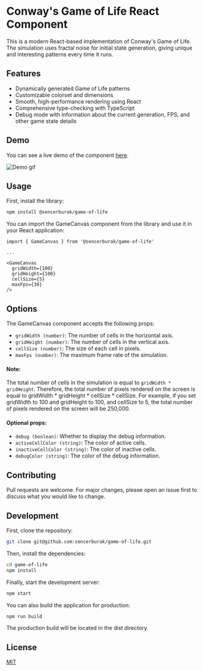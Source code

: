 # Conway's Game of Life React Component
This is a modern React-based implementation of Conway's Game of Life. The simulation uses fractal noise for initial state generation, giving unique and interesting patterns every time it runs.

## Features
- Dynamically generated Game of Life patterns
- Customizable colorset and dimensions
- Smooth, high-performance rendering using React
- Comprehensive type-checking with TypeScript
- Debug mode with information about the current generation, FPS, and other game state details

## Demo
You can see a live demo of the component [here](https://sencerburak.github.io/game-of-life/).

![Demo gif](demo.gif)

## Usage
First, install the library:
```bash
npm install @sencerburak/game-of-life
```

You can import the GameCanvas component from the library and use it in your React application:
```tsx
import { GameCanvas } from '@sencerburak/game-of-life'

...

<GameCanvas
  gridWidth={100}
  gridHeight={100}
  cellSize={5}
  maxFps={30}
/>
```

## Options
The GameCanvas component accepts the following props:

- `gridWidth (number)`: The number of cells in the horizontal axis.
- `gridHeight (number)`: The number of cells in the vertical axis.
- `cellSize (number)`: The size of each cell in pixels.
- `maxFps (number)`: The maximum frame rate of the simulation.

#### Note:
The total number of cells in the simulation is equal to `gridWidth * gridHeight`. Therefore, the total number of pixels rendered on the screen is equal to gridWidth * gridHeight * cellSize * cellSize. For example, if you set gridWidth to 100 and gridHeight to 100, and cellSize to 5, the total number of pixels rendered on the screen will be 250,000.

#### Optional props:
- `debug (boolean)`: Whether to display the debug information.
- `activeCellColor (string)`: The color of active cells.
- `inactiveCellColor (string)`: The color of inactive cells.
- `debugColor (string)`: The color of the debug information.

## Contributing
Pull requests are welcome. For major changes, please open an issue first to discuss what you would like to change.

## Development
First, clone the repository:
```bash
git clone git@github.com:sencerburak/game-of-life.git
```

Then, install the dependencies:
```bash
cd game-of-life
npm install
```

Finally, start the development server:
```bash
npm start
```

You can also build the application for production:
```bash
npm run build
```

The production build will be located in the dist directory.

## License
[MIT](LICENSE)

